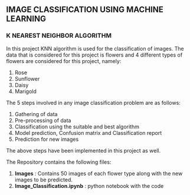 ## IMAGE CLASSIFICATION USING MACHINE LEARNING
### K NEAREST NEIGHBOR ALGORITHM

In this project KNN algorithm is used for the classification of images. The data that is considered for this project is flowers and 4 different types of flowers are considered for this project, namely:</br>
1) Rose
2) Sunflower
3) Daisy
4) Marigold

The 5 steps involved in any image classification problem are as follows:
1) Gathering of data
2) Pre-processing of data
3) Classification using the suitable and best algorithm
4) Model prediction, Confusion matrix and Classification report
5) Prediction for new images

The above steps have been implemented in this project as well.</br>

The Repository contains the following files:</br>
1) **Images** : Contains 50 images of each flower type along with the new images to be predicted.
2) **Image_Classification.ipynb** : python notebook with the code
